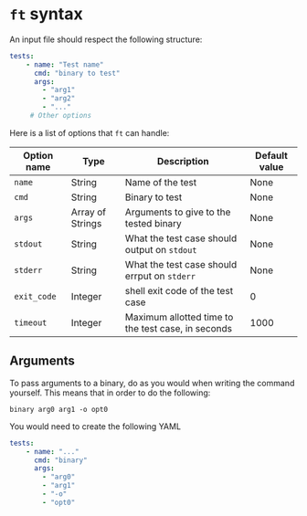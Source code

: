 # `ft` syntax

An input file should respect the following structure:

```yaml
tests:
    - name: "Test name"
      cmd: "binary to test"
      args:
        - "arg1"
        - "arg2"
        - "..."
     # Other options
```

Here is a list of options that `ft` can handle:

|Option name|Type|Description|Default value|
|---|---|---|---|
|`name`|String|Name of the test|None|
|`cmd`|String|Binary to test|None|
|`args`|Array of Strings|Arguments to give to the tested binary|None|
|`stdout`|String|What the test case should output on `stdout`|None|
|`stderr`|String|What the test case should errput on `stderr`|None|
|`exit_code`|Integer|shell exit code of the test case|0|
|`timeout`|Integer|Maximum allotted time to the test case, in seconds|1000|

## Arguments

To pass arguments to a binary, do as you would when writing the command
yourself. This means that in order to do the following:

`binary arg0 arg1 -o opt0`

You would need to create the following YAML

```yaml
tests:
    - name: "..."
      cmd: "binary"
      args:
        - "arg0"
        - "arg1"
        - "-o"
        - "opt0"
```
